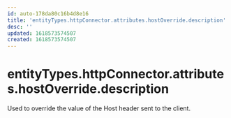 ```yaml
---
id: auto-178da80c16b4d8e16
title: 'entityTypes.httpConnector.attributes.hostOverride.description'
desc: ''
updated: 1618573574507
created: 1618573574507
---
```

# entityTypes.httpConnector.attributes.hostOverride.description

Used to override the value of the Host header sent to the client.
